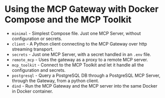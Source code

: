 # Using the MCP Gateway with Docker Compose and the MCP Toolkit

+ `minimal` - Simplest Compose file. Just one MCP Server, without configuration or secrets.
+ `client` - A Python client connecting to the MCP Gateway over http streaming transport.
+ `secrets` - Just one MCP Server, with a secret handled in an `.env` file.
+ `remote_mcp` - Uses the gateway as a proxy to a remote MCP server.
+ `mcp_toolkit` - Connect to the MCP Toolkit and let it handle all the configuration and secrets.
+ `postgresql` - Query a PostgreSQL DB through a PostgreSQL MCP Server, through the Gateway, from a python client.
+ `dind` - Run the MCP Gateway and the MCP server into the same Docker in Docker container.
